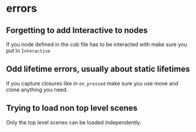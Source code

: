 # errors

## Forgetting to add Interactive to nodes
If you node defined in the cob file has to be interacted with make sure you put in `Interactive`

## Odd lifetime errors, usually about static lifetimes
If you capture closures like in `on_pressed` make sure you use move and clone anything you need.

## Trying to load non top level scenes
Only the top level scenes can be loaded independently.
